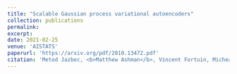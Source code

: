 ```yaml
---
title: "Scalable Gaussian process variational autoencoders"
collection: publications
permalink:
excerpt:
date: 2021-02-25
venue: 'AISTATS'
paperurl: 'https://arxiv.org/pdf/2010.13472.pdf'
citation: 'Metod Jazbec, <b>Matthew Ashman</b>, Vincent Fortuin, Micheal Pearce, Stephen Mandt, Gunnar Rätsch (2021).'
---
```

